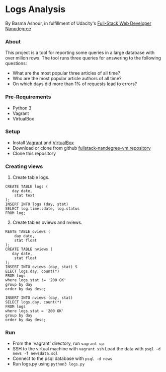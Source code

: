 # Logs Analysis 

By Basma Ashour, in fulfillment of Udacity's [Full-Stack Web Developer Nanodegree](https://www.udacity.com/course/nd004)

### About

This project is a tool for reporting some queries in a large database with over milion rows.
The tool runs three queries for answering to the following questions:
- What are the most popular three articles of all time?
- Who are the most popular article authors of all time?
- On which days did more than 1% of requests lead to errors?

### Pre-Requirements

- Python 3
- Vagrant
- VirtualBox

### Setup 

- Install [Vagrant](https://www.vagrantup.com/) and [VirtualBox](https://www.virtualbox.org/)<br>
- Download or clone from github [fullstack-nandegree-vm repository](https://github.com/udacity/fullstack-nanodegree-vm)</br>
- Clone this repository

### Creating views

1. Create table logs.
```
CREATE TABLE logs (
   day date,
    stat text
);
INSERT INTO logs (day, stat) 
SELECT log.time::date, log.status 
FROM log;
```
2. Create tables oviews and nviews.
```
REATE TABLE oviews (
    day date,
    stat float
);
CREATE TABLE nviews (
   day date,
    stat float
);
INSERT INTO oviews (day, stat) S
ELECT logs.day, count(*) 
FROM logs 
where logs.stat != '200 OK' 
group by day 
order by day desc;

INSERT INTO nviews (day, stat) 
SELECT logs.day, count(*) 
FROM logs 
where logs.stat = '200 OK' 
group by day 
order by day desc;
```
 
  
### Run

- From the 'vagrant' directory, run ```vagrant up```
- SSH to the virtual machine with ```vagrant ssh``` Load the data with ``` psql -d news -f newsdata.sql ```
- Connect to the psql database with ```psql -d news```
- Run logs.py using ``` python3 logs.py ```
